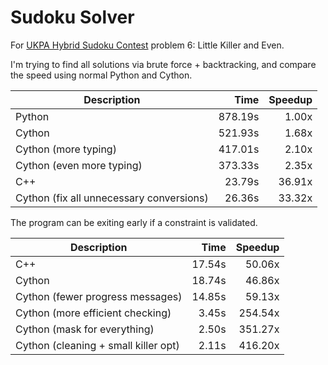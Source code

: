 # Sudoku Solver

For [UKPA Hybrid Sudoku Contest](https://ukpuzzles.org/contests.php?contestid=56) problem 6: Little Killer and Even.

I'm trying to find all solutions via brute force + backtracking, and compare the speed using normal Python and Cython.

| Description                              | Time            | Speedup |
| ---------------------------------------- | --------------: | ------: |
| Python                                   | 878.19s         | 1.00x   |
| Cython                                   | 521.93s         | 1.68x   |
| Cython (more typing)                     | 417.01s         | 2.10x   |
| Cython (even more typing)                | 373.33s         | 2.35x   |
| C++                                      | 23.79s          | 36.91x  |
| Cython (fix all unnecessary conversions) | 26.36s          | 33.32x  |

The program can be exiting early if a constraint is validated.

| Description                              | Time            | Speedup |
| ---------------------------------------- | --------------: | ------: |
| C++                                      | 17.54s          | 50.06x  |
| Cython                                   | 18.74s          | 46.86x  |
| Cython (fewer progress messages)         | 14.85s          | 59.13x  |
| Cython (more efficient checking)         | 3.45s           | 254.54x |
| Cython (mask for everything)             | 2.50s           | 351.27x |
| Cython (cleaning + small killer opt)     | 2.11s           | 416.20x |
